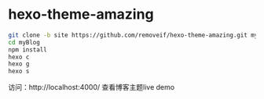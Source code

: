 # hexo-theme-amazing
```bash
git clone -b site https://github.com/removeif/hexo-theme-amazing.git myBlog 
cd myBlog 
npm install 
hexo c 
hexo g 
hexo s 
```
访问：http://localhost:4000/ 查看博客主题live demo
